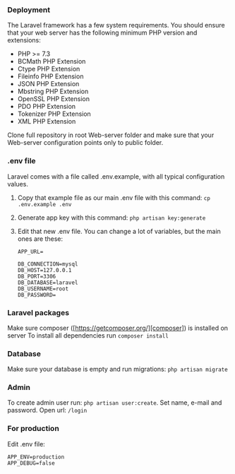 ### Deployment

The Laravel framework has a few system requirements. You should ensure that your web server has the following minimum PHP version and extensions:

*  PHP >= 7.3
*  BCMath PHP Extension
*  Ctype PHP Extension
*  Fileinfo PHP Extension
*  JSON PHP Extension
*  Mbstring PHP Extension
*  OpenSSL PHP Extension
*  PDO PHP Extension
*  Tokenizer PHP Extension
*  XML PHP Extension

Clone full repository in root Web-server folder and make sure that your Web-server configuration points only to public folder.

### .env file
Laravel comes with a file called .env.example, with all typical configuration values.

1. Copy that example file as our main .env file with this command:
`cp .env.example .env`
2. Generate app key with this command: `php artisan key:generate`
3. Edit that new .env file. You can change a lot of variables, but the main ones are these:

	```
	APP_URL=

	DB_CONNECTION=mysql
	DB_HOST=127.0.0.1
	DB_PORT=3306
	DB_DATABASE=laravel
	DB_USERNAME=root
	DB_PASSWORD=
	```

### Laravel packages
Make sure composer ([https://getcomposer.org/][composer]) is installed on server
To install all dependencies run `composer install`

### Database
Make sure your database is empty and run migrations: `php artisan migrate`

[composer]: https://getcomposer.org/

### Admin
To create admin user run: `php artisan user:create`. Set name, e-mail and password. Open url: `/login` 

### For production
Edit .env file:
```
APP_ENV=production
APP_DEBUG=false
```
